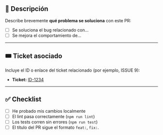 ## 🧾 Descripción

Describe brevemente **qué problema se soluciona** con este PR:

- [ ] Se soluciona el bug relacionado con...
- [ ] Se mejora el comportamiento de...

---

## 🎟️ Ticket asociado

Incluye el ID o enlace del ticket relacionado (por ejemplo, ISSUE 9):

- **Ticket:** [ID-1234](https://link-al-ticket.com)

---

## ✅ Checklist

- [ ] He probado mis cambios localmente
- [ ] El lint pasa correctamente (`npm run lint`)
- [ ] Los tests corren sin errores (`npm run test`)
- [ ] El título del PR sigue el formato `feat:`, `fix:`.
